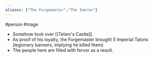 ```yaml
---
aliases: ["The Forgemaster","The Imoran"]
---
```

#person #mage 

- Somehow took over [[Telam's Castle]].
- As proof of his loyalty, the Forgemaster brought 5 Imperial Talons (legionary banners, implying he killed them)
- The people here are filled with fervor as a result.
